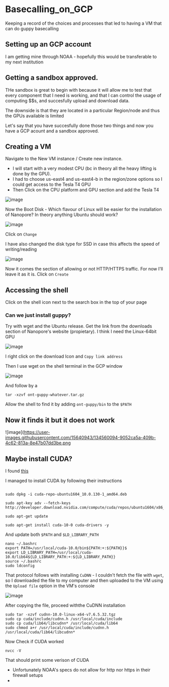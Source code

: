# Basecalling_on_GCP
Keeping a record of the choices and processes that led to having a VM that can do guppy basecalling


## Setting up an GCP account

I am getting mine through NOAA - hopefully this would be transferable to my next institution

## Getting a sandbox approved. 

THe sandbox is great to begin with because it will allow me to test that every component that I need is working, and that I can control the
usage of computing $$s, and succesfully upload and download data.

The downside is that they are located in a particular Region/node and thus the GPUs available is limited

Let's say that you have succesfully done those two things and now you have a GCP acount and a sandbox approved.

## Creating a VM

Navigate to the New VM instance / Create new instance. 

  * I will start with a very modest CPU (bc in theory all the heavy lifting is done by the GPU). 
  * I had to choose us-east4 and us-east4-b in the region/zone options so I could get access to the Tesla T4 GPU
  * Then Click on the CPU platform and GPU section and add the Tesla T4


 ![image](https://user-images.githubusercontent.com/15640943/134555383-bb79068f-3866-4cbd-b588-713b6c3d6cdb.png)
 
 Now the Boot Disk - Which flavour of Linux will be easier for the installation of Nanopore? In theory anything Ubuntu should work?
 
 ![image](https://user-images.githubusercontent.com/15640943/134556126-f14bd2b5-72fc-4108-846e-afd8d9fd2651.png)

Click on `Change`

I have also changed the disk type for SSD in case this affects the speed of writing/reading

![image](https://user-images.githubusercontent.com/15640943/134556483-e3efce7a-21f0-4205-8a40-2ce2dd51f082.png)

Now it comes the section of allowing or not HTTP/HTTPS traffic. For now I'll leave it as it is. Click on `Create`

## Accessing the shell 

Click on the shell icon next to the search box in the top of your page

### Can we just install guppy?

Try with wget and the Ubuntu release. Get the link from the downloads section of Nanopore's website (propietary). I think I need the Linux-64bit GPU

![image](https://user-images.githubusercontent.com/15640943/134558607-d4c6c0a0-ddd6-480f-ba9b-638507d35ded.png)

I right click on the download Icon and `Copy link address`

Then I use wget on the shell terminal in the GCP window

![image](https://user-images.githubusercontent.com/15640943/134558944-44d31433-77f0-41b4-8fc4-103ead0958ed.png)


And follow by a 

`tar -xzvf ont-guppy-whatever.tar.gz`

Allow the shell to find it by adding `ont-guppy/bin` to the `$PATH`

## Now it finds it but it does not work

![image](https://user-images.githubusercontent.com/15640943/134560094-9052ca5a-409b-4c62-813a-8e47b07dd3be.png

## Maybe install CUDA?

I found [this](https://towardsdatascience.com/installing-cuda-on-google-cloud-platform-in-10-minutes-9525d874c8c1)

I managed to install CUDA by following their instructions

```curl -O http://developer.download.nvidia.com/compute/cuda/repos/ubuntu1604/x86_64/cuda-repo-ubuntu1604_10.0.130-1_amd64.deb

sudo dpkg -i cuda-repo-ubuntu1604_10.0.130-1_amd64.deb

sudo apt-key adv --fetch-keys http://developer.download.nvidia.com/compute/cuda/repos/ubuntu1604/x86_64/7fa2af80.pub

sudo apt-get update

sudo apt-get install cuda-10-0 cuda-drivers -y
```

And update both `$PATH` and `$LD_LIBRARY_PATH`

```
nano ~/.bashrc
export PATH=/usr/local/cuda-10.0/bin${PATH:+:${PATH}}$ 
export LD_LIBRARY_PATH=/usr/local/cuda-10.0/lib64${LD_LIBRARY_PATH:+:${LD_LIBRARY_PATH}}
source ~/.bashrc
sudo ldconfig
```

That protocol follows with installing `CuDNN` - I couldn't fetch the file with `wget`, so I downloaded the file to my computer and then uploaded to the VM using the `Upload file` option in the VM's console

![image](https://user-images.githubusercontent.com/15640943/134709535-f77feede-1887-4084-989f-84095c636545.png)

After copying the file, proceed withthe CuDNN installation

```
sudo tar -xzvf cudnn-10.0-linux-x64-v7.6.5.32.tgz
sudo cp cuda/include/cudnn.h /usr/local/cuda/include
sudo cp cuda/lib64/libcudnn* /usr/local/cuda/lib64
sudo chmod a+r /usr/local/cuda/include/cudnn.h /usr/local/cuda/lib64/libcudnn*
```
Now Check if CUDA worked

`nvcc -V`

That should print some verison of CUDA




 - Unfortunately NOAA's specs do not allow for http nor https in their firewall setups
 - 










